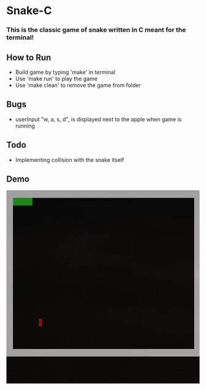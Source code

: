 # Snake-C
### This is the classic game of snake written in C meant for the terminal!

## How to Run
- Build game by typing 'make' in terminal
- Use 'make run' to play the game
- Use 'make clean' to remove the game from folder

## Bugs
- userInput "w, a, s, d", is displayed next to the apple when game is running

## Todo
- Implementing collision with the snake itself

## Demo
![Snake Demo](misc/Snake-C.gif)